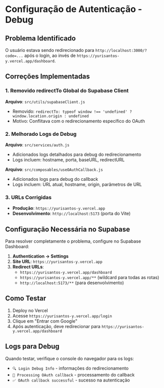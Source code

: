 # Configuração de Autenticação - Debug

## Problema Identificado
O usuário estava sendo redirecionado para `http://localhost:3000/?code=...` após o login, ao invés de `https://yurisantos-y.vercel.app/dashboard`.

## Correções Implementadas

### 1. Removido redirectTo Global do Supabase Client
**Arquivo**: `src/utils/supabaseClient.js`
- Removido: `redirectTo: typeof window !== 'undefined' ? window.location.origin : undefined`
- Motivo: Conflitava com o redirecionamento específico do OAuth

### 2. Melhorado Logs de Debug
**Arquivo**: `src/services/auth.js`
- Adicionados logs detalhados para debug do redirecionamento
- Logs incluem: hostname, porta, baseURL, redirectURL

**Arquivo**: `src/composables/useOAuthCallback.js`
- Adicionados logs para debug do callback
- Logs incluem: URL atual, hostname, origin, parâmetros de URL

### 3. URLs Corrigidas
- **Produção**: `https://yurisantos-y.vercel.app`
- **Desenvolvimento**: `http://localhost:5173` (porta do Vite)

## Configuração Necessária no Supabase

Para resolver completamente o problema, configure no Supabase Dashboard:

1. **Authentication → Settings**
2. **Site URL**: `https://yurisantos-y.vercel.app`
3. **Redirect URLs**: 
   - `https://yurisantos-y.vercel.app/dashboard`
   - `https://yurisantos-y.vercel.app/**` (wildcard para todas as rotas)
   - `http://localhost:5173/**` (para desenvolvimento)

## Como Testar

1. Deploy no Vercel
2. Acesse `https://yurisantos-y.vercel.app/login`
3. Clique em "Entrar com Google"
4. Após autenticação, deve redirecionar para `https://yurisantos-y.vercel.app/dashboard`

## Logs para Debug

Quando testar, verifique o console do navegador para os logs:
- `🔍 Login Debug Info` - informações do redirecionamento
- `🔄 Processing OAuth callback` - processamento do callback
- `✅ OAuth callback successful` - sucesso na autenticação
